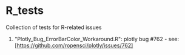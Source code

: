 # R_tests

Collection of tests for R-related issues

1. "Plotly_Bug_ErrorBarColor_Workaround.R": plotly bug #762 - see: [https://github.com/ropensci/plotly/issues/762]
